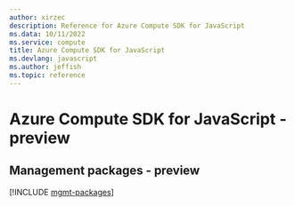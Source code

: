 ```yaml
---
author: xirzec
description: Reference for Azure Compute SDK for JavaScript
ms.data: 10/11/2022
ms.service: compute
title: Azure Compute SDK for JavaScript
ms.devlang: javascript
ms.author: jeffish
ms.topic: reference
---
```

# Azure Compute SDK for JavaScript - preview

## Management packages - preview
[!INCLUDE [mgmt-packages](compute-mgmt-index.md)]